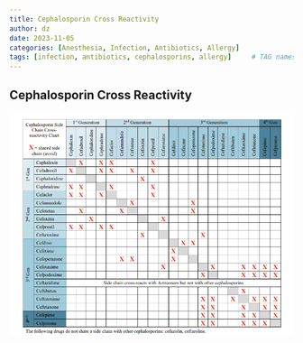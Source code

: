 ```yaml
---
title: Cephalosporin Cross Reactivity
author: dz  
date: 2023-11-05
categories: [Anesthesia, Infection, Antibiotics, Allergy]
tags: [infection, antibiotics, cephalosporins, allergy]     # TAG names should always be lowercase
---
```

## Cephalosporin Cross Reactivity

![ceph cross](/assets/img/cephalo.png)